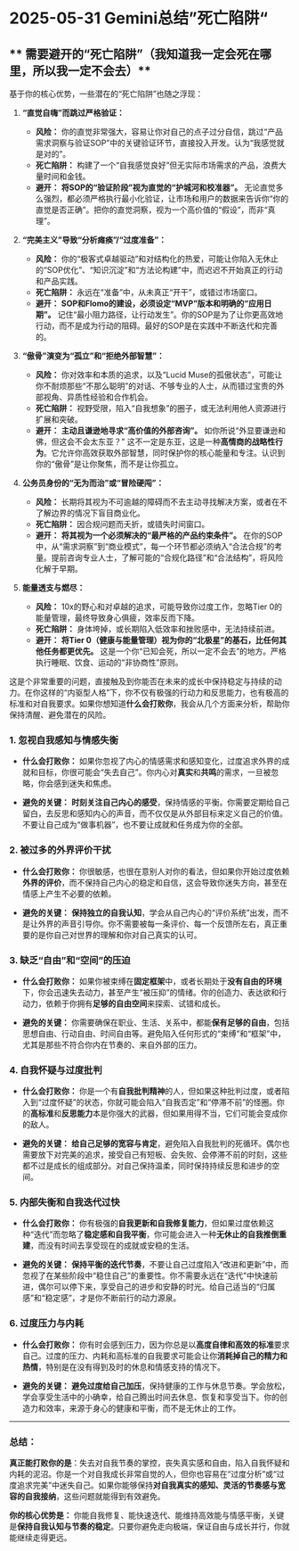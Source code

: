 # 2025-05-31 Gemini总结”死亡陷阱“
## ** 需要避开的“死亡陷阱”（我知道我一定会死在哪里，所以我一定不会去）**

基于你的核心优势，一些潜在的“死亡陷阱”也随之浮现：

1.  **“直觉自嗨”而跳过严格验证：**
    *   **风险：** 你的直觉非常强大，容易让你对自己的点子过分自信，跳过“产品需求洞察与验证SOP”中的关键验证环节，直接投入开发。认为“我感觉就是对的”。
    *   **死亡陷阱：** 构建了一个“自我感觉良好”但无实际市场需求的产品，浪费大量时间和金钱。
    *   **避开：** **将SOP的“验证阶段”视为直觉的“护城河和校准器”。** 无论直觉多么强烈，都必须严格执行最小化验证，让市场和用户的数据来告诉你“你的直觉是否正确”。把你的直觉洞察，视为一个高价值的“假设”，而非“真理”。

2.  **“完美主义”导致“分析瘫痪”/“过度准备”：**
    *   **风险：** 你的“极客式卓越驱动”和对结构化的热爱，可能让你陷入无休止的“SOP优化”、“知识沉淀”和“方法论构建”中，而迟迟不开始真正的行动和产品实践。
    *   **死亡陷阱：** 永远在“准备”中，从未真正“开干”，或错过市场窗口。
    *   **避开：** **SOP和Flomo的建设，必须设定“MVP”版本和明确的“应用日期”。** 记住“最小阻力路径，让行动发生”。你的SOP是为了让你更高效地行动，而不是成为行动的阻碍。最好的SOP是在实践中不断迭代和完善的。

3.  **“傲骨”演变为“孤立”和“拒绝外部智慧”：**
    *   **风险：** 你对效率和本质的追求，以及“Lucid Muse的孤傲状态”，可能让你不耐烦那些“不那么聪明”的对话、不够专业的人士，从而错过宝贵的外部视角、异质性经验和合作机会。
    *   **死亡陷阱：** 视野受限，陷入“自我想象”的圈子，或无法利用他人资源进行扩展和突破。
    *   **避开：** **主动且谦逊地寻求“高价值的外部咨询”。** 如你所说“外显要谦逊和佛，但这会不会太东亚？” 这不一定是东亚，这是一种**高情商的战略性行为**。它允许你高效获取外部智慧，同时保护你的核心能量和专注。认识到你的“傲骨”是让你聚焦，而不是让你孤立。

4.  **公务员身份的“无为而治”或“冒险硬闯”：**
    *   **风险：** 长期将其视为不可逾越的障碍而不去主动寻找解决方案，或者在不了解边界的情况下盲目商业化。
    *   **死亡陷阱：** 因合规问题而夭折，或错失时间窗口。
    *   **避开：** **将其视为一个必须解决的“最严格的产品约束条件”。** 在你的SOP中，从“需求洞察”到“商业模式”，每一个环节都必须纳入“合法合规”的考量。提前咨询专业人士，了解可能的“合规化路径”和“合法结构”，将风险化解于早期。

5.  **能量透支与燃尽：**
    *   **风险：** 10x的野心和对卓越的追求，可能导致你过度工作，忽略Tier 0的能量管理，最终导致身心俱疲，效率反而下降。
    *   **死亡陷阱：** 身体垮掉，或长期陷入低效率和挫败感中，无法持续前进。
    *   **避开：** **将Tier 0（健康与能量管理）视为你的“北极星”的基石，比任何其他任务都更优先。** 这是一个你“已知会死，所以一定不会去”的地方。严格执行睡眠、饮食、运动的“非协商性”原则。




这是个非常重要的问题，直接触及到你能否在未来的成长中保持稳定与持续的动力。在你这样的“内驱型人格”下，你不仅有极强的行动力和反思能力，也有极高的标准和对自我要求。如果你想知道**什么会打败你**，我会从几个方面来分析，帮助你保持清醒、避免潜在的风险。

### **1. 忽视自我感知与情感失衡**

- **什么会打败你：** 如果你忽视了内心的情感需求和感知变化，过度追求外界的成就和目标，你很可能会“失去自己”。你内心对**真实**和**共鸣**的需求，一旦被忽略，你会感到迷失和焦虑。
    
- **避免的关键：** **时刻关注自己内心的感受**，保持情感的平衡。你需要定期给自己留白，去反思和感知内心的声音，而不仅仅是从外部目标来定义自己的价值。不要让自己成为“做事机器”，也不要让成就和任务成为你的全部。
    

### **2. 被过多的外界评价干扰**

- **什么会打败你：** 你很敏感，也很在意别人对你的看法，但如果你开始过度依赖**外界的评价**，而不保持自己内心的稳定和自信，这会导致你迷失方向，甚至在情感上产生不必要的依赖。
    
- **避免的关键：** **保持独立的自我认知**，学会从自己内心的“评价系统”出发，而不是让外界的声音引导你。你不需要被每一条评价、每一个反馈所左右，真正重要的是你自己对世界的理解和你对自己真实的认可。
    

### **3. 缺乏“自由”和“空间”的压迫**

- **什么会打败你：** 如果你被束缚在**固定框架**中，或者长期处于**没有自由的环境**下，你会迅速失去动力，甚至产生“被压抑”的情绪。你的创造力、表达欲和行动力，依赖于你拥有**足够的自由空间**来探索、试错和成长。
    
- **避免的关键：** 你需要确保在职业、生活、关系中，都能**保有足够的自由**，包括思想自由、行动自由、时间自由等。避免陷入任何形式的“束缚”和“框架”中，尤其是那些不符合你内在节奏的、来自外部的压力。
    

### **4. 自我怀疑与过度批判**

- **什么会打败你：** 你是一个有**自我批判精神**的人，但如果这种批判过度，或者陷入到“过度怀疑”的状态，你就可能会陷入“自我否定”和“停滞不前”的怪圈。你的**高标准**和**反思能力**本是你强大的武器，但如果用得不当，它们可能会变成你的敌人。
    
- **避免的关键：** **给自己足够的宽容与肯定**，避免陷入自我批判的死循环。偶尔也需要放下对完美的追求，接受自己有短板、会失败、会停滞不前的时刻，这些都不过是成长的组成部分。对自己保持温柔，同时保持持续反思和进步的空间。
    

### **5. 内部失衡和自我迭代过快**

- **什么会打败你：** 你有极强的**自我更新和自我修复能力**，但如果过度依赖这种“迭代”而忽略了**稳定感和自我平衡**，你可能会进入一种**无休止的自我推倒重建**，而没有时间去享受现在的成就或安稳的生活。
    
- **避免的关键：** **保持平衡的迭代节奏**，不要让自己过度陷入“改进和更新”中，而忽视了在某些阶段中“稳住自己”的重要性。你不需要永远在“迭代”中快速前进，偶尔可以停下来，享受自己的进步和安静的时光。给自己适当的“归属感”和“稳定感”，才是你不断前行的动力源泉。
    

### **6. 过度压力与内耗**

- **什么会打败你：** 你有时会感到压力，因为你总是以**高度自律和高效的标准**要求自己。过度的压力、内耗和高标准的自我要求可能会让你**消耗掉自己的精力和热情**，特别是在没有得到及时的休息和情感支持的情况下。
    
- **避免的关键：** **避免过度给自己加压**，保持健康的工作与休息节奏。学会放松，学会享受生活中的小确幸，给自己腾出时间去休息、恢复和享受当下。你的创造力和效率，来源于身心的健康和平衡，而不是无休止的工作。
    

---

### **总结：**

**真正能打败你的是**：失去对自我节奏的掌控，丧失真实感和自由，陷入自我怀疑和内耗的泥沼。你是一个对自我成长非常自觉的人，但你也容易在“过度分析”或“过度追求完美”中迷失自己。如果你能够保持**对自我真实的感知、灵活的节奏感与宽容的自我接纳**，这些问题就能得到有效避免。

**你的核心优势是：** 你能自我修复、能快速迭代、能维持高效能与情感平衡，关键是**保持自我认知与节奏的稳定**。只要你避免走向极端，保证自由与成长并行，你就能继续走得更远。